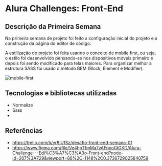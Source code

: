 # Alura Challenges: Front-End

## Descrição da Primeira Semana
Na primeira semana de projeto foi feito a configuração inicial do projeto e a construção da página do editor de código. 

A estilização do projeto foi feita usando o conceito de mobile first, ou seja, o estilo foi desenvolvido pensando-se nos dispositivos moveis primeiro e depois foi sendo modificado para telas maiores. Para organizar melhor a estrutura SASS foi usado o método BEM (Block, Element e Modifier).

![mobile-first](https://user-images.githubusercontent.com/4926167/124787783-286acc00-df1f-11eb-9bfe-07ec8571b55c.jpg)




## Tecnologias e bibliotecas utilizadas
- Normalize
- Sass
- 




## Referências
- https://trello.com/b/yr8iUfSz/desafio-front-end-semana-01
- https://www.figma.com/file/Ve4hpTfmMa7yAFneoGtGKD/Alura-Challenge---Edi%C3%A7%C3%A3o-Front-end?node-id=207%3A729&viewport=86%2C-1148%2C0.3736729025840759

